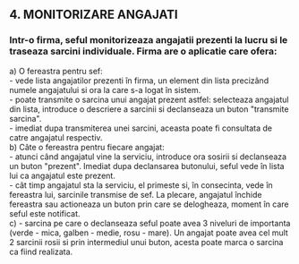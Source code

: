## 4. MONITORIZARE ANGAJATI 
### Intr-o firma, seful monitorizeaza angajatii prezenti la lucru si le traseaza sarcini individuale. Firma are o aplicatie care ofera:<br> 
 a) O fereastra pentru sef:<br>
    - vede lista angajatilor prezenti în firma, un element din lista precizând numele angajatului si ora la care s-a logat în sistem.<br> 
    - poate transmite o sarcina unui angajat prezent astfel: selecteaza angajatul din lista, introduce o descriere a sarcinii si declanseaza un buton "transmite sarcina". <br>
    - imediat dupa transmiterea unei sarcini, aceasta poate fi consultata de catre angajatul respectiv.<br>
 b) Câte o fereastra pentru fiecare angajat:<br>
    - atunci când angajatul vine la serviciu, introduce ora sosirii si declanseaza un buton "prezent". Imediat dupa declansarea butonului, seful vede în lista lui ca angajatul este prezent. <br>
    - cât timp angajatul sta la serviciu, el primeste si, în consecinta, vede în fereastra lui, sarcinile transmise de sef. La plecare, angajatul închide fereastra sau actioneaza un buton prin care se delogheaza, moment în care seful este notificat.<br> 
 c) - sarcina pe care o declanseaza seful poate avea 3 niveluri de importanta (verde - mica, galben - medie, rosu - mare). Un angajat poate avea cel mult 2 sarcinii rosii si prin intermediul unui buton, acesta poate marca o sarcina ca fiind realizata. <br>
